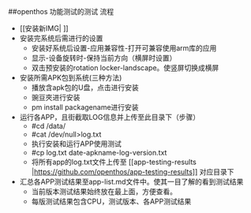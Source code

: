##openthos 功能测试的测试 流程

* [[安装新IMG| ]]
* 安装完系统后需进行的设置
  * 安装好系统后设置-应用兼容性-打开可兼容使用arm库的应用 
  * 显示-设备旋转时-保持当前方向（横屏时设置）
  * 双击预安装的rotation locker-landscape。使竖屏切换成横屏
* 安装所需APK包到系统(三种方法)
  * 播放含apk包的U盘，点击进行安装
  * 豌豆夾进行安装
  * pm install packagename进行安装
* 运行各APP，且街截取LOG信息并上传至此目录下（步骤）
  * #cd /data/
  * #cat /dev/null>log.txt
  * 执行安装和运行APP使用测试 
  * #cp log.txt date-apkname-log-version.txt
  * 将所有app的log.txt文件上传至 [[app-testing-results |https://github.com/openthos/app-testing-results]] 对应目录下
* 汇总各APP测试结果至app-list.md文件中。使其一目了解的看到测试结果
  * 当前版本测试结果始终放在最上面，方便查看。
  * 每版测试结果包含CPU，测试版本、各APP测试结果


